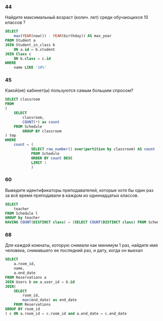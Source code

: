 ### 44
Найдите максимальный возраст (колич. лет) среди обучающихся 10 классов ?

```sql
SELECT
    max(YEAR(now()) - YEAR(birthday)) AS max_year
FROM Student a
JOIN Student_in_class b
    ON a.id = b.student
JOIN Class c
    ON b.class = c.id
WHERE
    name LIKE '10%' 
```



### 45
Какой(ие) кабинет(ы) пользуются самым большим спросом?
```sql
SELECT classroom 
FROM 
(
    SELECT 
        classroom,
        COUNT(*) as count
    FROM Schedule
        GROUP BY classroom
) tmp
WHERE 
    count = (
            SELECT row_number() over(partition by classroom) AS count
            FROM Schedule
            ORDER BY count DESC
            LIMIT 1
            )
```
### 60
Выведите идентификаторы преподавателей, которые хотя бы один раз за всё время преподавали в каждом из одиннадцатых классов.
```sql
SELECT 
    teacher
FROM Schedule l
GROUP by teacher 
HAVING COUNT(DISTINCT class) = (SELECT COUNT(DISTINCT class) FROM Schedule)
```
### 68
Для каждой комнаты, которую снимали как минимум 1 раз, найдите имя человека, снимавшего ее последний раз, и дату, когда он выехал
```sql
SELECT 
    a.room_id,
    name,
    a.end_date
FROM Reservations a
JOIN Users b on a.user_id = b.id
JOIN(
    SELECT 
        room_id,
        max(end_date) as end_date
    FROM Reservations
GROUP BY room_id
) c ON a.room_id = c.room_id and a.end_date = c.end_date
```
